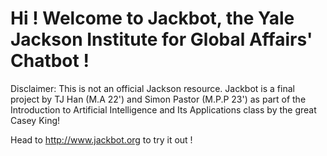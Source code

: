# Hi ! Welcome to Jackbot, the Yale Jackson Institute for Global Affairs' Chatbot ! 

Disclaimer: This is not an official Jackson resource.
Jackbot is a final project by TJ Han (M.A 22') and Simon Pastor (M.P.P 23') as part of the Introduction to Artificial Intelligence and Its Applications class by the great Casey King!

Head to http://www.jackbot.org to try it out ! 
